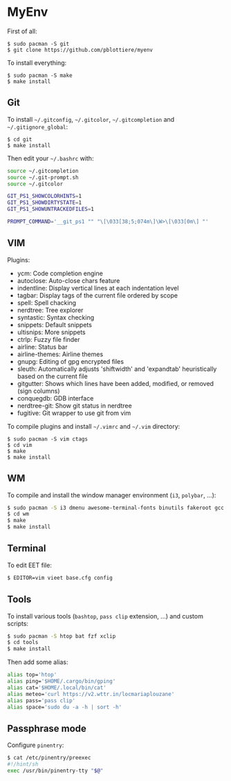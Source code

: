 # MyEnv

First of all:

````
$ sudo pacman -S git
$ git clone https://github.com/pblottiere/myenv
````

To install everything:

````
$ sudo pacman -S make
$ make install
````

## Git

To install `~/.gitconfig`, `~/.gitcolor`, `~/.gitcompletion` and
`~/.gitignore_global`:

````
$ cd git
$ make install
````

Then edit your `~/.bashrc` with:

```` bash
source ~/.gitcompletion
source ~/.git-prompt.sh
source ~/.gitcolor

GIT_PS1_SHOWCOLORHINTS=1
GIT_PS1_SHOWDIRTYSTATE=1
GIT_PS1_SHOWUNTRACKEDFILES=1

PROMPT_COMMAND='__git_ps1 "" "\[\033[38;5;074m\]\W>\[\033[0m\] "'
````

## VIM

Plugins:
- ycm: Code completion engine
- autoclose: Auto-close chars feature
- indentline: Display vertical lines at each indentation level
- tagbar: Display tags of the current file ordered by scope
- spell: Spell chacking
- nerdtree: Tree explorer
- syntastic: Syntax checking
- snippets: Default snippets
- ultisnips: More snippets
- ctrlp: Fuzzy file finder
- airline: Status bar
- airline-themes: Airline themes
- gnupg: Editing of gpg encrypted files
- sleuth: Automatically adjusts 'shiftwidth' and 'expandtab' heuristically based on the current file
- gitgutter: Shows which lines have been added, modified, or removed (sign columns)
- conquegdb: GDB interface
- nerdtree-git: Show git status in nerdtree
- fugitive: Git wrapper to use git from vim

To compile plugins and install `~/.vimrc` and `~/.vim` directory:

````
$ sudo pacman -S vim ctags
$ cd vim
$ make
$ make install
````

## WM

To compile and install the window manager environment (`i3`, `polybar`, ...):

```` bash
$ sudo pacman -S i3 dmenu awesome-terminal-fonts binutils fakeroot gcc pkg-config
$ cd wm
$ make
$ make install
````

## Terminal

To edit EET file:

```` bash
$ EDITOR=vim vieet base.cfg config
````

## Tools

To install various tools (`bashtop`, `pass clip` extension, ...) and custom
scripts:

```` bash
$ sudo pacman -S htop bat fzf xclip
$ cd tools
$ make install
````

Then add some alias:

```` bash
alias top='htop'
alias ping='$HOME/.cargo/bin/gping'
alias cat='$HOME/.local/bin/cat'
alias meteo='curl https://v2.wttr.in/locmariaplouzane'
alias pass='pass clip'
alias space='sudo du -a -h | sort -h'
````

## Passphrase mode

Configure `pinentry`:

```` bash
$ cat /etc/pinentry/preexec
#!/hint/sh
exec /usr/bin/pinentry-tty "$@"
````
